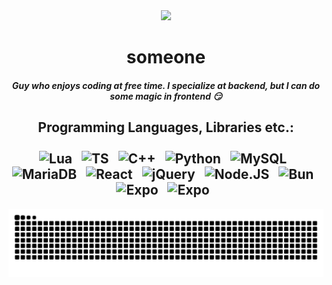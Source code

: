 <div align="center">
    <img src="https://cdn.discordapp.com/avatars/775708240213835776/a_87e210598b8f43a8b5a1f7cf8ad65e4f.gif?size=256" />
    <h1 align="center">someone</h1>
</div>

<div align="center">
    <h5>Guy who enjoys coding at free time. I specialize at backend, but I can do some magic in frontend 😏</h5>
</div>

<div align="center">
    <h2>Programming Languages, Libraries etc.:
    <br/><br/>
    <img src="https://cdn.simpleicons.org/lua/2C2D72" width="40vw" alt="Lua" />
    <img width="5vw" />
    <img src="https://cdn.simpleicons.org/typescript/3178C6" width="40vw" alt="TS" />
    <img width="5vw" />
    <img src="https://cdn.simpleicons.org/c++/00599C" width="40vw" alt="C++" />
    <img width="5vw" />
    <img src="https://cdn.simpleicons.org/python/3776AB" width="40vw" alt="Python" />
    <img width="5vw" />
    <img src="https://cdn.simpleicons.org/mysql/4479A1" width="40vw" alt="MySQL" />
    <img width="5vw" />
    <img src="https://cdn.simpleicons.org/mariadb/003545" width="40vw" alt="MariaDB" />
    <img width="5vw" />
    <img src="https://cdn.simpleicons.org/react/61DAFB" width="40vw" alt="React" />
    <img width="5vw" />
    <img src="https://cdn.simpleicons.org/jquery/0769AD" width="40vw" alt="jQuery" />
    <img width="5vw" />
    <img src="https://cdn.simpleicons.org/node.js/5FA04E" width="40vw" alt="Node.JS" />
    <img width="5vw" />
    <img src="https://cdn.simpleicons.org/bun/FFFFF0" width="40vw" alt="Bun" />
    <img width="5vw" />
    <img src="https://cdn.simpleicons.org/expo/FFF0000" width="40vw" alt="Expo" />
    <img width="5vw" />
    <img src="https://cdn.simpleicons.org/go/42B3F5" width="40vw" alt="Expo" />
    <img width="5vw" />
    </h2>
</div>

<div align="center">
    <img src="https://raw.githubusercontent.com/someone005/someone005/output/snake.svg" />
</div>
